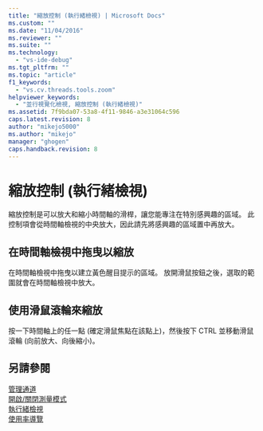 ```yaml
---
title: "縮放控制 (執行緒檢視) | Microsoft Docs"
ms.custom: ""
ms.date: "11/04/2016"
ms.reviewer: ""
ms.suite: ""
ms.technology: 
  - "vs-ide-debug"
ms.tgt_pltfrm: ""
ms.topic: "article"
f1_keywords: 
  - "vs.cv.threads.tools.zoom"
helpviewer_keywords: 
  - "並行視覺化檢視, 縮放控制 (執行緒檢視)"
ms.assetid: 7f9bda07-53a8-4f11-9846-a3e31064c596
caps.latest.revision: 8
author: "mikejo5000"
ms.author: "mikejo"
manager: "ghogen"
caps.handback.revision: 8
---
```

# <a name="zoom-control-threads-view"></a>縮放控制 (執行緒檢視)
縮放控制是可以放大和縮小時間軸的滑桿，讓您能專注在特別感興趣的區域。 此控制項會從時間軸檢視的中央放大，因此請先將感興趣的區域置中再放大。  
  
## <a name="zooming-in-by-dragging-in-the-timeline-view"></a>在時間軸檢視中拖曳以縮放  
 在時間軸檢視中拖曳以建立黃色醒目提示的區域。 放開滑鼠按鈕之後，選取的範圍就會在時間軸檢視中放大。  
  
## <a name="zooming-in-and-out-by-using-the-mouse-wheel"></a>使用滑鼠滾輪來縮放  
 按一下時間軸上的任一點 (確定滑鼠焦點在該點上)，然後按下 CTRL 並移動滑鼠滾輪 (向前放大、向後縮小)。  
  
## <a name="see-also"></a>另請參閱  
 [管理通道](../profiling/manage-channels.md)   
 [開啟/關閉測量模式](../profiling/measure-mode-on-off.md)   
 [執行緒檢視](../profiling/threads-view-parallel-performance.md)   
 [使用率導覽](../profiling/utilization-navigator.md)


<!--HONumber=Feb17_HO4-->


